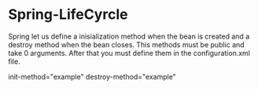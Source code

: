 # Spring-LifeCyrcle

Spring let us define a inisialization method when the bean is created and a destroy method when the bean closes.
This methods must be public and take 0 arguments.
After that you must define them in the configuration.xml file.

init-method="example"
destroy-method="example"
